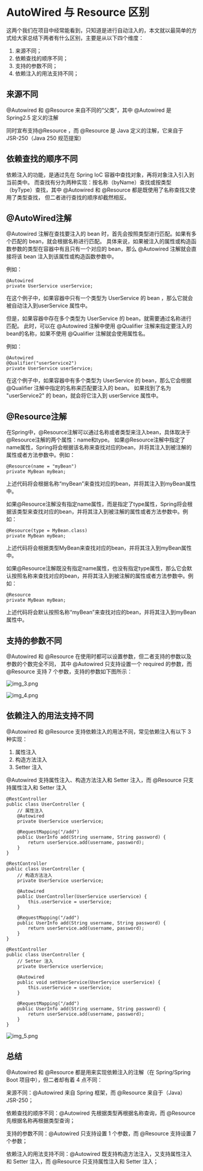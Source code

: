 # AutoWired 与 Resource 区别

这两个我们在项目中经常能看到，只知道是进行自动注入的，本文就以最简单的方式给大家总结下两者有什么区别，主要是从以下四个维度：

1. 来源不同；
2. 依赖查找的顺序不同；
3. 支持的参数不同；
4. 依赖注入的用法支持不同；

## 来源不同

@Autowired 和 @Resource 来自不同的“父类”，其中 @Autowired 是 Spring2.5 定义的注解

同时宣布支持@Resource ，而 @Resource 是 Java 定义的注解，它来自于 JSR-250（Java 250 规范提案）

## 依赖查找的顺序不同

依赖注入的功能，是通过先在 Spring IoC 容器中查找对象，再将对象注入引入到当前类中。
而查找有分为两种实现：按名称（byName）查找或按类型（byType）查找，其中 @Autowired 和 @Resource 都是既使用了名称查找又使用了类型查找，
但二者进行查找的顺序却截然相反。

## @AutoWired注解

@Autowired 注解在查找要注入的 bean 时，首先会按照类型进行匹配。如果有多个匹配的 bean，就会根据名称进行匹配。
具体来说，如果被注入的属性或构造函数参数的类型在容器中有且只有一个对应的 bean，那么 @Autowired 注解就会直接将该 bean 注入到该属性或构造函数参数中。

例如：

```angular2html
@Autowired
private UserService userService;
```

在这个例子中，如果容器中只有一个类型为 UserService 的 bean ，那么它就会被自动注入到userService 属性中。

但是，如果容器中存在多个类型为 UserService 的 bean，就需要通过名称进行匹配。
此时，可以在 @Autowired 注解中使用 @Qualifier 注解来指定要注入的bean的名称，如果不使用 @Qualifier 注解就会使用属性名。

例如：

```angular2html
@Autowired
@Qualifier("userService2")
private UserService userService;
```

在这个例子中，如果容器中有多个类型为 UserService 的 bean，那么它会根据 @Qualifier 注解中指定的名称来匹配要注入的 bean。
如果找到了名为 "userService2" 的 bean，就会将它注入到 userService 属性中。

## @Resource注解

在Spring中，@Resource注解可以通过名称或者类型来注入bean，具体取决于@Resource注解的两个属性：name和type。
如果@Resource注解中指定了name属性，Spring将会根据该名称来查找对应的bean，并将其注入到被注解的属性或者方法参数中。例如：

```angular2html
@Resource(name = "myBean")
private MyBean myBean;
```

上述代码将会根据名称“myBean”来查找对应的bean，并将其注入到myBean属性中。

如果@Resource注解没有指定name属性，而是指定了type属性，Spring将会根据该类型来查找对应的bean，并将其注入到被注解的属性或者方法参数中。例如：

```
@Resource(type = MyBean.class)
private MyBean myBean;
```

上述代码将会根据类型MyBean来查找对应的bean，并将其注入到myBean属性中。

如果@Resource注解既没有指定name属性，也没有指定type属性，那么它会默认按照名称来查找对应的bean，并将其注入到被注解的属性或者方法参数中。例如：

```angular2html
@Resource
private MyBean myBean;
```

上述代码将会默认按照名称“myBean”来查找对应的bean，并将其注入到myBean属性中。

## 支持的参数不同

@Autowired 和 @Resource 在使用时都可以设置参数，但二者支持的参数以及参数的个数完全不同，
其中 @Autowired 只支持设置一个 required 的参数，而 @Resource 支持 7 个参数，支持的参数如下图所示：

![img_3.png](img_3.png)

![img_4.png](img_4.png)

## 依赖注入的用法支持不同

@Autowired 和 @Resource 支持依赖注入的用法不同，常见依赖注入有以下 3 种实现：

1. 属性注入
2. 构造方法注入
3. Setter 注入

@Autowired 支持属性注入、构造方法注入和 Setter 注入，而 @Resource 只支持属性注入和 Setter 注入

```angular2html
@RestController
public class UserController {
    // 属性注入
    @Autowired
    private UserService userService;

    @RequestMapping("/add")
    public UserInfo add(String username, String password) {
        return userService.add(username, password);
    }
}

@RestController
public class UserController {
    // 构造方法注入
    private UserService userService;

    @Autowired
    public UserController(UserService userService) {
        this.userService = userService;
    }

    @RequestMapping("/add")
    public UserInfo add(String username, String password) {
        return userService.add(username, password);
    }
}

@RestController
public class UserController {
    // Setter 注入
    private UserService userService;

    @Autowired
    public void setUserService(UserService userService) {
        this.userService = userService;
    }

    @RequestMapping("/add")
    public UserInfo add(String username, String password) {
        return userService.add(username, password);
    }
}
```

![img_5.png](img_5.png)

## 总结

@Autowired 和 @Resource 都是用来实现依赖注入的注解（在 Spring/Spring Boot 项目中），但二者却有着 4 点不同：

来源不同：@Autowired 来自 Spring 框架，而 @Resource 来自于（Java）JSR-250；

依赖查找的顺序不同：@Autowired 先根据类型再根据名称查询，而 @Resource 先根据名称再根据类型查询；

支持的参数不同：@Autowired 只支持设置 1 个参数，而 @Resource 支持设置 7 个参数；

依赖注入的用法支持不同：@Autowired 既支持构造方法注入，又支持属性注入和 Setter 注入，而 @Resource 只支持属性注入和 Setter 注入；


